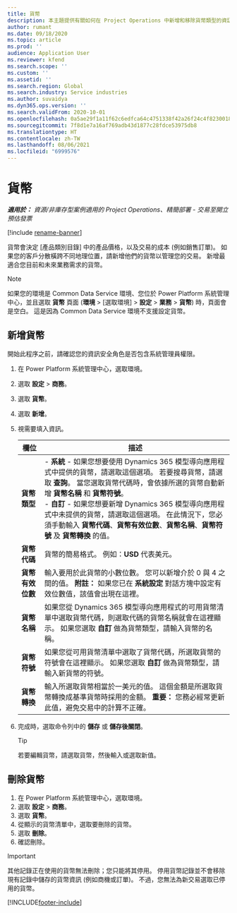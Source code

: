 ```yaml
---
title: 貨幣
description: 本主題提供有關如何在 Project Operations 中新增和移除貨幣類型的資訊。
author: rumant
ms.date: 09/18/2020
ms.topic: article
ms.prod: ''
audience: Application User
ms.reviewer: kfend
ms.search.scope: ''
ms.custom: ''
ms.assetid: ''
ms.search.region: Global
ms.search.industry: Service industries
ms.author: suvaidya
ms.dyn365.ops.version: ''
ms.search.validFrom: 2020-10-01
ms.openlocfilehash: 0a5ae29f1a11f62c6edfca64c4751338f42a26f24c4f8230018b0b45a4ee2ddb
ms.sourcegitcommit: 7f8d1e7a16af769adb43d1877c28fdce53975db8
ms.translationtype: HT
ms.contentlocale: zh-TW
ms.lasthandoff: 08/06/2021
ms.locfileid: "6999576"
---
```

# <a name="currency"></a>貨幣

_**適用於：** 資源/非庫存型案例適用的 Project Operations、精簡部署 - 交易至開立預估發票_

[!include [rename-banner](~/includes/cc-data-platform-banner.md)]

貨幣會決定 [產品類別目錄] 中的產品價格，以及交易的成本 (例如銷售訂單)。 如果您的客戶分散橫跨不同地理位置，請新增他們的貨幣以管理您的交易。 新增最適合您目前和未來業務需求的貨幣。  

> [!NOTE]
> 如果您的環境是 Common Data Service 環境、您位於 Power Platform 系統管理中心，並且選取 **貨幣** 頁面 (**環境** > [選取環境] > **設定** > **業務** > **貨幣**) 時，頁面會是空白。 這是因為 Common Data Service 環境不支援設定貨幣。

## <a name="add-a-currency"></a>新增貨幣  
開始此程序之前，請確認您的資訊安全角色是否包含系統管理員權限。 

1. 在 Power Platform 系統管理中心，選取環境。 
2. 選取 **設定** > **商務**。
3. 選取 **貨幣**。  
4. 選取 **新增**。  
5. 視需要填入資訊。  


   |          欄位          |                                                                                                                                                                                                                                                                                                                                                                            描述                                                                                                                                                                                                                                                                                                                                                                            |
   |-------------------------|-------------------------------------------------------------------------------------------------------------------------------------------------------------------------------------------------------------------------------------------------------------------------------------------------------------------------------------------------------------------------------------------------------------------------------------------------------------------------------------------------------------------------------------------------------------------------------------------------------------------------------------------------------------------------------------------------------------------------------------------------------------------|
   |    **貨幣類型**    | - **系統** - 如果您想要使用 Dynamics 365 模型導向應用程式中提供的貨幣，請選取這個選項。 若要搜尋貨幣，請選取 **查詢**。 當您選取貨幣代碼時，會依據所選的貨幣自動新增 **貨幣名稱** 和 **貨幣符號**。<br />- **自訂** - 如果您想要新增 Dynamics 365 模型導向應用程式中未提供的貨幣，請選取這個選項。 在此情況下，您必須手動輸入 **貨幣代碼**、**貨幣有效位數**、**貨幣名稱**、**貨幣符號** 及 **貨幣轉換** 的值。 |
   |    **貨幣代碼**    |                                                                                                                                                                                                                                                                                                                                            貨幣的簡易格式。 例如：**USD** 代表美元。                                                                                                                                                                                                                                                                                                                                            |
   | **貨幣有效位數**  |                                                                                                                                                                                  輸入要用於此貨幣的小數位數。  您可以新增介於 0 與 4 之間的值。 **附註：** 如果您已在 **系統設定** 對話方塊中設定有效位數值，該值會出現在這裡。                                                                                                                                                                                  |
   |    **貨幣名稱**    |                                                                                                                                                                                                                                         如果您從 Dynamics 365 模型導向應用程式的可用貨幣清單中選取貨幣代碼，則選取代碼的貨幣名稱就會在這裡顯示。 如果您選取 **自訂** 做為貨幣類型，請輸入貨幣的名稱。                                                                                                                                                                                                                                          |
   |   **貨幣符號**   |                                                                                                                                                                                                                                                                      如果您從可用貨幣清單中選取了貨幣代碼，所選取貨幣的符號會在這裡顯示。 如果您選取 **自訂** 做為貨幣類型，請輸入新貨幣的符號。                                                                                                                                                                                                                                                                       |
   | **貨幣轉換** |                                                                                                                                                                                                                                     輸入所選取貨幣相當於一美元的值。 這個金額是所選取貨幣轉換成基準貨幣時採用的金額。 **重要：** 您務必經常更新此值，避免交易中的計算不正確。                                                                                                                                                                                                                                      |


6. 完成時，選取命令列中的 **儲存** 或 **儲存後關閉**。  

   > [!TIP]
   >  若要編輯貨幣，請選取貨幣，然後輸入或選取新值。  

## <a name="delete-a-currency"></a>刪除貨幣  

1. 在 Power Platform 系統管理中心，選取環境。 
2. 選取 **設定** > **商務**。
3. 選取 **貨幣**。  
4. 從顯示的貨幣清單中，選取要刪除的貨幣。  
5. 選取 **刪除**。  
6. 確認刪除。  

> [!IMPORTANT]
>  其他記錄正在使用的貨幣無法刪除；您只能將其停用。 停用貨幣記錄並不會移除現有記錄中儲存的貨幣資訊 (例如商機或訂單)。 不過，您無法為新交易選取已停用的貨幣。  


[!INCLUDE[footer-include](../includes/footer-banner.md)]